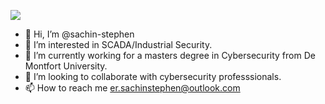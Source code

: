 ![](https://github.com/saadeghi/saadeghi/raw/master/dino.gif)

- 👋 Hi, I’m @sachin-stephen
- 👀 I’m interested in SCADA/Industrial Security.
- 🌱 I’m currently working for a masters degree in Cybersecurity from De Montfort University.
- 💞️ I’m looking to collaborate with cybersecurity professsionals.
- 📫 How to reach me er.sachinstephen@outlook.com
